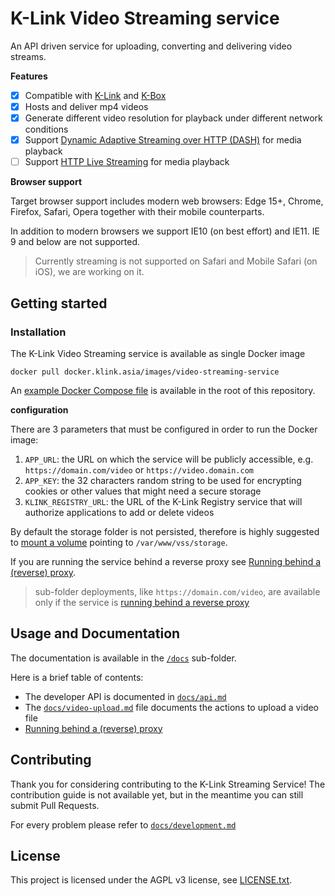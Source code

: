 # K-Link Video Streaming service

An API driven service for uploading, converting and delivering video streams.

**Features**

* [x] Compatible with [K-Link](https://klink.asia) and [K-Box](https://github.com/k-box/k-box)
* [x] Hosts and deliver mp4 videos
* [x] Generate different video resolution for playback under different network conditions
* [x] Support [Dynamic Adaptive Streaming over HTTP (DASH)](https://en.wikipedia.org/wiki/Dynamic_Adaptive_Streaming_over_HTTP) for media playback
* [ ] Support [HTTP Live Streaming](https://en.wikipedia.org/wiki/HTTP_Live_Streaming) for media playback

**Browser support**

Target browser support includes modern web browsers: Edge 15+, Chrome, Firefox, Safari, Opera together with their mobile counterparts.

In addition to modern browsers we support IE10 (on best effort) and IE11. IE 9 and below are not supported.

> Currently streaming is not supported on Safari and Mobile Safari (on iOS), we are working on it.

## Getting started

### Installation

The K-Link Video Streaming service is available as single Docker image

```
docker pull docker.klink.asia/images/video-streaming-service
```

An [example Docker Compose file](./docker-compose.yml) is available in the root of this repository.

**configuration**

There are 3 parameters that must be configured in order to run the Docker image:

1. `APP_URL`: the URL on which the service will be publicly accessible, e.g. `https://domain.com/video` or `https://video.domain.com`
2. `APP_KEY`: the 32 characters random string to be used for encrypting cookies or other values that might need a secure storage
3. `KLINK_REGISTRY_URL`: the URL of the K-Link Registry service that will authorize applications to add or delete videos

By default the storage folder is not persisted, therefore is highly suggested to [mount a volume](https://docs.docker.com/compose/compose-file/compose-file-v1/#volumes-volume_driver) pointing to `/var/www/vss/storage`.

If you are running the service behind a reverse proxy see [Running behind a (reverse) proxy](./docs/behind-proxy.md).

> sub-folder deployments, like `https://domain.com/video`, are available only if the service is [running behind a reverse proxy](./docs/behind-proxy.md#sub-folder-deployment-with-a-proxy)

## Usage and Documentation

The documentation is available in the [`/docs`](./docs/) sub-folder.

Here is a brief table of contents:

- The developer API is documented in [`docs/api.md`](./docs/api.md)
- The [`docs/video-upload.md`](./docs/video-upload.md) file documents the actions to upload a video file
- [Running behind a (reverse) proxy](./docs/behind-proxy.md)

## Contributing

Thank you for considering contributing to the K-Link Streaming Service! The contribution guide is not available yet, but in the meantime you can still submit Pull Requests.

For every problem please refer to [`docs/development.md`](./docs/development.md)

## License

This project is licensed under the AGPL v3 license, see [LICENSE.txt](./LICENSE.txt).
